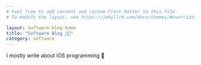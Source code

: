 ```yaml
---
# Feel free to add content and custom Front Matter to this file.
# To modify the layout, see https://jekyllrb.com/docs/themes/#overriding-theme-defaults

layout: software-blog-home
title: "Software Blog 👨‍💻"
category: software
---
```


I mostly write about iOS programming 📱


